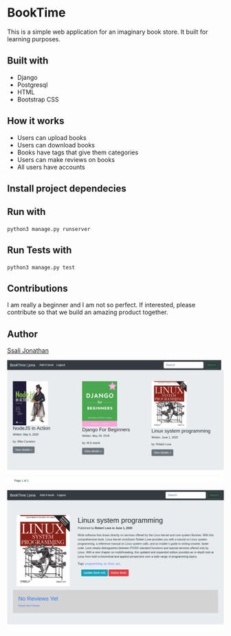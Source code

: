 # BookTime 
This is a simple web application for an imaginary book store. It built for learning purposes.

## Built with
  * Django
  * Postgresql
  * HTML
  * Bootstrap CSS


## How it works
- Users can upload books
- Users can download books
- Books have tags that give them categories
- Users can make reviews on books
- All users have accounts


## Install project dependecies 


## Run with
` python3 manage.py runserver `

## Run Tests with
` python3 manage.py test `

## Contributions
I am really a beginner and I am not so perfect. If interested, please contribute so that we build an amazing product together.


## Author
[Ssali Jonathan](https://github.com/jod35)

![Demo Image 1](/demo-imgs/s1.png)

![Demo Image 2](/demo-imgs/s2.png)